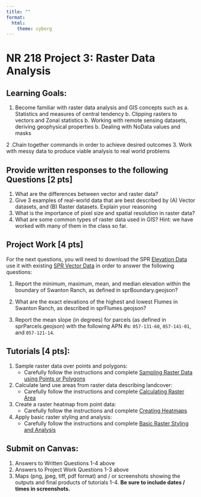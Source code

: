 ```yaml
---
title: ""
format: 
  html:
    theme: cyborg
---
```


# NR 218 Project 3: Raster Data Analysis

## Learning Goals: 
1. Become familiar with raster data analysis and GIS concepts such as 
    a. Statistics and measures of central tendency 
    b. Clipping rasters to vectors and Zonal statistics
    b. Working with remote sensing datasets, deriving geophysical properties
    b. Dealing with NoData values and masks 

2 .Chain together commands in order to achieve desired outcomes
3. Work with messy data to produce viable analysis to real world problems

## Provide written responses to the following Questions [2 pts]

1. What are the differences between vector and raster data? 
2. Give 3 examples of real-world data that are best described by (A) Vector datasets, and (B) Raster datasets. Explain your reasoning
3. What is the importance of pixel size and spatial resolution in raster data? 
4. What are some common types of raster data used in GIS? Hint: we have worked with many of them in the class so far. 

## Project Work [4 pts]

For the next questions, you will need to download the SPR [Elevation Data](https://cpslo-my.sharepoint.com/:i:/g/personal/mthuggin_calpoly_edu/EXsEcn283Z9OlNPK86hUMQIBHWUHgcDk8WLwQKH7XKalGg?e=qMW97K) use it with existing [SPR Vector Data](https://github.com/kulpojke/nr218/raw/refs/heads/main/assets/SPR_data.zip) in order to answer the following questions: 

1. Report the minimum, maximum, mean, and median elevation within the boundary of Swanton Ranch, as defined in sprBoundary.geojson? 

2. What are the exact elevations of the highest and lowest Flumes in Swanton Ranch, as described in sprFlumes.geojson? 

3. Report the mean slope (in degrees) for parcels (as defined in sprParcels.geojson) with the following APN #s: `057-131-60`, `057-141-01`, and `057-121-14`.

##  Tutorials [4 pts]:

1. Sample raster data over points and polygons:
    + Carefully follow the instructions and complete [Sampling Raster Data using Points or Polygons](https://www.qgistutorials.com/en/docs/3/sampling_raster_data.html )
2. Calculate land use areas from raster data describing landcover:
    + Carefully follow the instructions and complete  [Calculating Raster Area](https://www.qgistutorials.com/en/docs/3/calculating_raster_area.html )
3. Create a raster heatmap from point data:
    + Carefully follow the instructions and complete [Creating Heatmaps](https://www.qgistutorials.com/en/docs/3/creating_heatmaps.html) 
4. Apply basic raster styling and analysis:
    + Carefully follow the instructions and complete [Basic Raster Styling and Analysis](https://www.qgistutorials.com/en/docs/3/raster_styling_and_analysis.html) 


## Submit on Canvas:
1. Answers to Written Questions 1-4 above
2. Answers to Project Work Questions 1-3 above
3. Maps (png, jpeg, tiff, pdf format) and / or screenshots showing the outputs and final products of tutorials 1-4. __Be sure to include dates / times in screenshots.__ 

